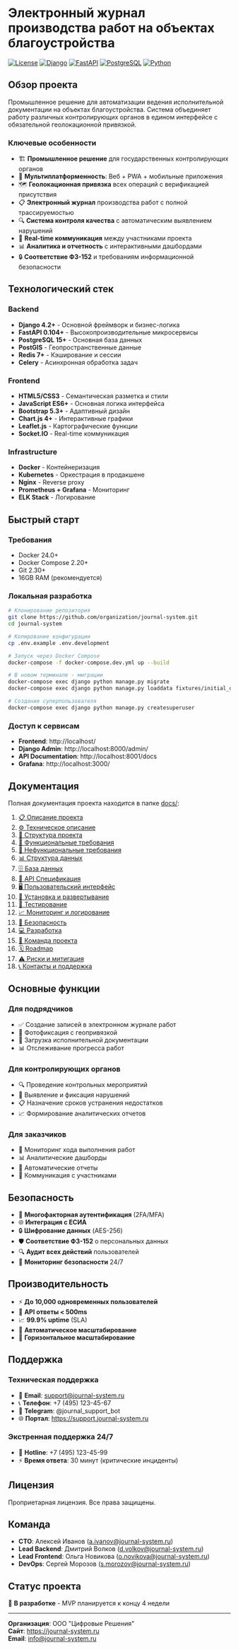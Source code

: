 # Электронный журнал производства работ на объектах благоустройства

[![License](https://img.shields.io/badge/license-Proprietary-red.svg)](LICENSE)
[![Django](https://img.shields.io/badge/Django-4.2+-green.svg)](https://djangoproject.com/)
[![FastAPI](https://img.shields.io/badge/FastAPI-0.104+-blue.svg)](https://fastapi.tiangolo.com/)
[![PostgreSQL](https://img.shields.io/badge/PostgreSQL-15+-blue.svg)](https://postgresql.org/)
[![Python](https://img.shields.io/badge/Python-3.11+-blue.svg)](https://python.org/)

## Обзор проекта

Промышленное решение для автоматизации ведения исполнительной документации на объектах благоустройства. Система объединяет работу различных контролирующих органов в едином интерфейсе с обязательной геолокационной привязкой.

### Ключевые особенности

- 🏗️ **Промышленное решение** для государственных контролирующих органов
- 📱 **Мультиплатформенность**: Веб + PWA + мобильные приложения  
- 🗺️ **Геолокационная привязка** всех операций с верификацией присутствия
- 📋 **Электронный журнал** производства работ с полной трассируемостью
- 🔍 **Система контроля качества** с автоматическим выявлением нарушений
- 💬 **Real-time коммуникация** между участниками проекта
- 📊 **Аналитика и отчетность** с интерактивными дашбордами
- 🔒 **Соответствие ФЗ-152** и требованиям информационной безопасности

## Технологический стек

### Backend
- **Django 4.2+** - Основной фреймворк и бизнес-логика
- **FastAPI 0.104+** - Высокопроизводительные микросервисы
- **PostgreSQL 15+** - Основная база данных
- **PostGIS** - Геопространственные данные
- **Redis 7+** - Кэширование и сессии
- **Celery** - Асинхронная обработка задач

### Frontend
- **HTML5/CSS3** - Семантическая разметка и стили
- **JavaScript ES6+** - Основная логика интерфейса
- **Bootstrap 5.3+** - Адаптивный дизайн
- **Chart.js 4+** - Интерактивные графики
- **Leaflet.js** - Картографические функции
- **Socket.IO** - Real-time коммуникация

### Infrastructure
- **Docker** - Контейнеризация
- **Kubernetes** - Оркестрация в продакшене
- **Nginx** - Reverse proxy
- **Prometheus + Grafana** - Мониторинг
- **ELK Stack** - Логирование

## Быстрый старт

### Требования
- Docker 24.0+
- Docker Compose 2.20+
- Git 2.30+
- 16GB RAM (рекомендуется)

### Локальная разработка

```bash
# Клонирование репозитория
git clone https://github.com/organization/journal-system.git
cd journal-system

# Копирование конфигурации
cp .env.example .env.development

# Запуск через Docker Compose
docker-compose -f docker-compose.dev.yml up --build

# В новом терминале - миграции
docker-compose exec django python manage.py migrate
docker-compose exec django python manage.py loaddata fixtures/initial_data.json

# Создание суперпользователя
docker-compose exec django python manage.py createsuperuser
```

### Доступ к сервисам
- **Frontend**: http://localhost/
- **Django Admin**: http://localhost:8000/admin/
- **API Documentation**: http://localhost:8001/docs
- **Grafana**: http://localhost:3000/

## Документация

Полная документация проекта находится в папке [docs/](./docs/):

1. [📋 Описание проекта](./docs/01_project_description.md)
2. [⚙️ Техническое описание](./docs/02_technical_description.md)
3. [📂 Структура проекта](./docs/03_project_structure.md)
4. [🎯 Функциональные требования](./docs/04_functional_requirements.md)
5. [🔧 Нефункциональные требования](./docs/05_non_functional_requirements.md)
6. [📊 Структура данных](./docs/06_data_structure.md)
7. [🗄️ База данных](./docs/07_database.md)
8. [🔌 API Спецификация](./docs/08_api_specification.md)
9. [🖥️ Пользовательский интерфейс](./docs/09_user_interface.md)
10. [🚀 Установка и развертывание](./docs/10_deployment.md)
11. [🧪 Тестирование](./docs/11_testing.md)
12. [📈 Мониторинг и логирование](./docs/12_monitoring.md)
13. [🔐 Безопасность](./docs/13_security.md)
14. [💻 Разработка](./docs/14_development.md)
15. [👥 Команда проекта](./docs/15_team.md)
16. [🗓️ Roadmap](./docs/16_roadmap.md)
17. [⚠️ Риски и митигация](./docs/17_risks.md)
18. [📞 Контакты и поддержка](./docs/18_contacts.md)

## Основные функции

### Для подрядчиков
- ✅ Создание записей в электронном журнале работ
- 📸 Фотофиксация с геопривязкой
- 📄 Загрузка исполнительной документации
- 📊 Отслеживание прогресса работ

### Для контролирующих органов
- 🔍 Проведение контрольных мероприятий
- 🚨 Выявление и фиксация нарушений
- 📋 Назначение сроков устранения недостатков
- 📈 Формирование аналитических отчетов

### Для заказчиков
- 👀 Мониторинг хода выполнения работ
- 📊 Аналитические дашборды
- 📑 Автоматические отчеты
- 💬 Коммуникация с участниками

## Безопасность

- 🔐 **Многофакторная аутентификация** (2FA/MFA)
- 🌐 **Интеграция с ЕСИА** 
- 🔒 **Шифрование данных** (AES-256)
- 🛡️ **Соответствие ФЗ-152** о персональных данных
- 🔍 **Аудит всех действий** пользователей
- 🚨 **Мониторинг безопасности** 24/7

## Производительность

- ⚡ **До 10,000 одновременных пользователей**
- 🚀 **API ответы < 500ms**
- 📈 **99.9% uptime** (SLA)
- 💾 **Автоматическое масштабирование**
- 🔄 **Горизонтальное масштабирование**

## Поддержка

### Техническая поддержка
- 📧 **Email**: support@journal-system.ru
- 📞 **Телефон**: +7 (495) 123-45-67
- 💬 **Telegram**: @journal_support_bot
- 🌐 **Портал**: https://support.journal-system.ru

### Экстренная поддержка 24/7
- 🚨 **Hotline**: +7 (495) 123-45-99
- ⚡ **Время ответа**: 30 минут (критические инциденты)

## Лицензия

Проприетарная лицензия. Все права защищены.

## Команда

- **CTO**: Алексей Иванов (a.ivanov@journal-system.ru)
- **Lead Backend**: Дмитрий Волков (d.volkov@journal-system.ru)
- **Lead Frontend**: Ольга Новикова (o.novikova@journal-system.ru)
- **DevOps**: Сергей Морозов (s.morozov@journal-system.ru)

## Статус проекта

🚧 **В разработке** - MVP планируется к концу 4 недели

---

**Организация**: ООО "Цифровые Решения"  
**Сайт**: https://journal-system.ru  
**Email**: info@journal-system.ru
